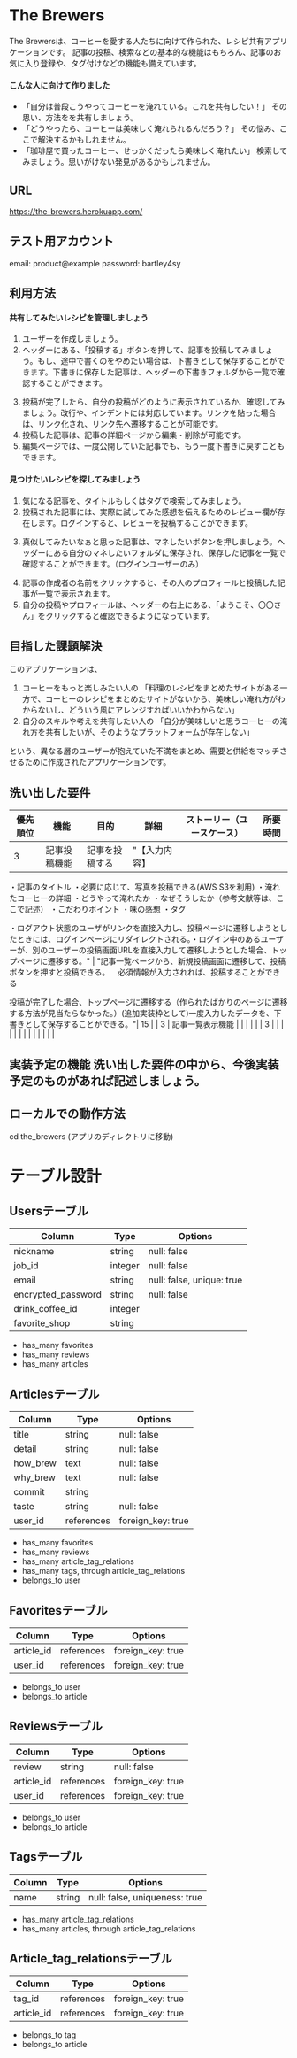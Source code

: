 # The Brewers

The Brewersは、コーヒーを愛する人たちに向けて作られた、レシピ共有アプリケーションです。
記事の投稿、検索などの基本的な機能はもちろん、記事のお気に入り登録や、タグ付けなどの機能も備えています。
 
#### こんな人に向けて作りました
- 「自分は普段こうやってコーヒーを淹れている。これを共有したい！」
その思い、方法をを共有しましょう。
- 「どうやったら、コーヒーは美味しく淹れられるんだろう？」
その悩み、ここで解決するかもしれません。
- 「珈琲屋で買ったコーヒー、せっかくだったら美味しく淹れたい」
検索してみましょう。思いがけない発見があるかもしれません。

## URL
https://the-brewers.herokuapp.com/


## テスト用アカウント
email: product@example
password: bartley4sy

## 利用方法	
#### 共有してみたいレシピを管理しましょう
1. ユーザーを作成しましょう。
2. ヘッダーにある、「投稿する」ボタンを押して、記事を投稿してみましょう。もし、途中で書くのをやめたい場合は、下書きとして保存することができます。下書きに保存した記事は、ヘッダーの下書きフォルダから一覧で確認することができます。
<!-- gifを挿入 -->
3. 投稿が完了したら、自分の投稿がどのように表示されているか、確認してみましょう。改行や、インデントには対応しています。リンクを貼った場合は、リンク化され、リンク先へ遷移することが可能です。
4. 投稿した記事は、記事の詳細ページから編集・削除が可能です。
5. 編集ページでは、一度公開していた記事でも、もう一度下書きに戻すこともできます。

#### 見つけたいレシピを探してみましょう
1. 気になる記事を、タイトルもしくはタグで検索してみましょう。
2. 投稿された記事には、実際に試してみた感想を伝えるためのレビュー欄が存在します。ログインすると、レビューを投稿することができます。
<!-- ログインしている時のレビューのgifを挿入 -->
3. 真似してみたいなぁと思った記事は、マネしたいボタンを押しましょう。ヘッダーにある自分のマネしたいフォルダに保存され、保存した記事を一覧で確認することができます。（ログインユーザーのみ）
<!-- gifを挿入 -->
4. 記事の作成者の名前をクリックすると、その人のプロフィールと投稿した記事が一覧で表示されます。
5. 自分の投稿やプロフィールは、ヘッダーの右上にある、「ようこそ、〇〇さん」をクリックすると確認できるようになっています。

## 目指した課題解決	
このアプリケーションは、
1. コーヒーをもっと楽しみたい人の
「料理のレシピをまとめたサイトがある一方で、コーヒーのレシピをまとめたサイトがないから、美味しい淹れ方がわからないし、どういう風にアレンジすればいいかわからない」
2. 自分のスキルや考えを共有したい人の
「自分が美味しいと思うコーヒーの淹れ方を共有したいが、そのようなプラットフォームが存在しない」

という、異なる層のユーザーが抱えていた不満をまとめ、需要と供給をマッチさせるために作成されたアプリケーションです。

## 洗い出した要件	
| 優先順位 | 機能       | 目的      | 詳細  | ストーリー（ユースケース） | 所要時間 |
| ---- | -------- | ------- | --- | ------------- | ---- |
| 3    | 記事投稿機能   | 記事を投稿する | "【入力内容】
・記事のタイトル ・必要に応じて、写真を投稿できる(AWS S3を利用) ・淹れたコーヒーの詳細 ・どうやって淹れたか ・なぜそうしたか（参考文献等は、ここで記述） ・こだわりポイント ・味の感想 ・タグ

・ログアウト状態のユーザがリンクを直接入力し、投稿ページに遷移しようとしたときには、ログインページにリダイレクトされる。・ログイン中のあるユーザーが、別のユーザーの投稿画面URLを直接入力して遷移しようとした場合、トップページに遷移する。"    |     "記事一覧ページから、新規投稿画面に遷移して、投稿ボタンを押すと投稿できる。　  必須情報が入力されれば、投稿することができる

投稿が完了した場合、トップページに遷移する（作られたばかりのページに遷移する方法が見当たらなかった。）(追加実装枠として)一度入力したデータを、下書きとして保存することができる。"|    15  |
| 3    | 記事一覧表示機能 |         |     |               |      |
| 3    |          |         |     |               |      |
|      |          |         |     |               |      |


## 実装予定の機能	洗い出した要件の中から、今後実装予定のものがあれば記述しましょう。


## ローカルでの動作方法	
cd the_brewers (アプリのディレクトリに移動)



# テーブル設計

## Usersテーブル
| Column             | Type    | Options                   |
| ------------------ | ------- | ------------------------- |
| nickname           | string  | null: false               |
| job_id             | integer | null: false               |
| email              | string  | null: false, unique: true |
| encrypted_password | string  | null: false               |
| drink_coffee_id    | integer |                           |
| favorite_shop      | string  |                           |

- has_many favorites
- has_many reviews
- has_many articles

## Articlesテーブル
| Column   | Type       | Options           |
| -------- | ---------- | ----------------- |
| title    | string     | null: false       |
| detail   | string     | null: false       |
| how_brew | text       | null: false       |
| why_brew | text       | null: false       |
| commit   | string     |                   |
| taste    | string     | null: false       |
| user_id  | references | foreign_key: true |

- has_many favorites
- has_many reviews
- has_many article_tag_relations
- has_many tags, through article_tag_relations
- belongs_to user

## Favoritesテーブル
| Column     | Type       | Options           |
| ---------- | ---------- | ----------------- |
| article_id | references | foreign_key: true |
| user_id    | references | foreign_key: true |

- belongs_to user
- belongs_to article

## Reviewsテーブル
| Column     | Type       | Options           |
| ---------- | ---------- | ----------------- |
| review     | string     | null: false       |
| article_id | references | foreign_key: true |
| user_id    | references | foreign_key: true |

- belongs_to user
- belongs_to article

## Tagsテーブル
| Column | Type   | Options                       |
| ------ | ------ | ----------------------------- |
| name   | string | null: false, uniqueness: true |

- has_many article_tag_relations 
- has_many articles, through article_tag_relations

## Article_tag_relationsテーブル
| Column     | Type       | Options           |
| ---------- | ---------- | ----------------- |
| tag_id     | references | foreign_key: true |
| article_id | references | foreign_key: true |

- belongs_to tag
- belongs_to article